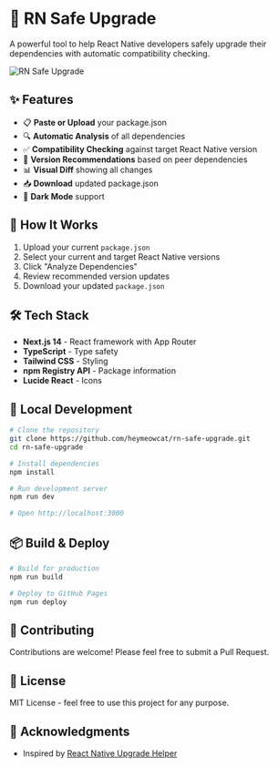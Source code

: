 # 🚀 RN Safe Upgrade

A powerful tool to help React Native developers safely upgrade their dependencies with automatic compatibility checking.

![RN Safe Upgrade](https://via.placeholder.com/800x400?text=RN+Safe+Upgrade)

## ✨ Features

- 📋 **Paste or Upload** your package.json
- 🔍 **Automatic Analysis** of all dependencies
- ✅ **Compatibility Checking** against target React Native version
- 🎯 **Version Recommendations** based on peer dependencies
- 📊 **Visual Diff** showing all changes
- 📥 **Download** updated package.json
- 🌙 **Dark Mode** support

## 🎯 How It Works

1. Upload your current `package.json`
2. Select your current and target React Native versions
3. Click "Analyze Dependencies"
4. Review recommended version updates
5. Download your updated `package.json`

## 🛠️ Tech Stack

- **Next.js 14** - React framework with App Router
- **TypeScript** - Type safety
- **Tailwind CSS** - Styling
- **npm Registry API** - Package information
- **Lucide React** - Icons

## 🚀 Local Development

```bash
# Clone the repository
git clone https://github.com/heymeowcat/rn-safe-upgrade.git
cd rn-safe-upgrade

# Install dependencies
npm install

# Run development server
npm run dev

# Open http://localhost:3000
```

## 📦 Build & Deploy

```bash
# Build for production
npm run build

# Deploy to GitHub Pages
npm run deploy
```

## 🤝 Contributing

Contributions are welcome! Please feel free to submit a Pull Request.

## 📄 License

MIT License - feel free to use this project for any purpose.

## 🙏 Acknowledgments

- Inspired by [React Native Upgrade Helper](https://react-native-community.github.io/upgrade-helper/)
